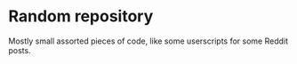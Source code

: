 # Random repository
Mostly small assorted pieces of code, like some userscripts for some Reddit posts.
